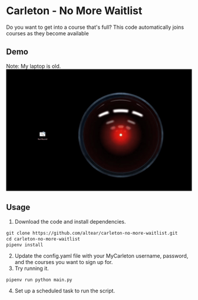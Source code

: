 # Carleton - No More Waitlist
Do you want to get into a course that's full? This code automatically joins courses as they become available

## Demo
Note: My laptop is old.
![](docs/assets/demo_carleton_central_automation.gif)


## Usage
1. Download the code and install dependencies.
  ```
  git clone https://github.com/altear/carleton-no-more-waitlist.git
  cd carleton-no-more-waitlist
  pipenv install
  ```
2. Update the config.yaml file with your MyCarleton username, password, and the courses you want to sign up for.
3. Try running it.
  ```
  pipenv run python main.py
  ```
4. Set up a scheduled task to run the script.
